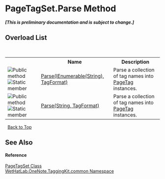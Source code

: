 # PageTagSet.Parse Method 
 _**\[This is preliminary documentation and is subject to change.\]**_


## Overload List
&nbsp;<table><tr><th></th><th>Name</th><th>Description</th></tr><tr><td>![Public method](media/pubmethod.gif "Public method")![Static member](media/static.gif "Static member")</td><td><a href="f9fef293-7c97-9ec1-0149-d1741db9ffc8">Parse(IEnumerable(String), TagFormat)</a></td><td>
Parse a collection of tag names into <a href="81c6e496-d51e-9c76-3ed6-ab5e11c9381c">PageTag</a> instances.</td></tr><tr><td>![Public method](media/pubmethod.gif "Public method")![Static member](media/static.gif "Static member")</td><td><a href="0ca85a81-e0f1-87a2-5eab-f4c7bef2e42a">Parse(String, TagFormat)</a></td><td>
Parse a collection of tag names into <a href="81c6e496-d51e-9c76-3ed6-ab5e11c9381c">PageTag</a> instances.</td></tr></table>&nbsp;
<a href="#pagetagset.parse-method">Back to Top</a>

## See Also


#### Reference
<a href="554491c7-28c3-9873-8c41-84e47e982ada">PageTagSet Class</a><br /><a href="bcdbab9c-63d1-48a4-6937-af53fb8d9a55">WetHatLab.OneNote.TaggingKit.common Namespace</a><br />